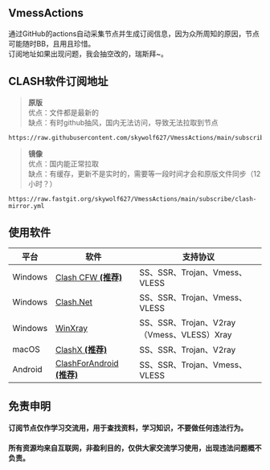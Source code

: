 ## VmessActions

通过GitHub的actions自动采集节点并生成订阅信息，因为众所周知的原因，节点可能随时BB，且用且珍惜。  
订阅地址如果出现问题，我会抽空改的，瑞斯拜~。 

## CLASH软件订阅地址

>**原版**  
>优点：文件都是最新的  
>缺点：有时github抽风，国内无法访问，导致无法拉取到节点
```
https://raw.githubusercontent.com/skywolf627/VmessActions/main/subscribe/clash.yml
```

>**镜像**  
>优点：国内能正常拉取  
>缺点：有缓存，更新不是实时的，需要等一段时间才会和原版文件同步（12小时？）
```
https://raw.fastgit.org/skywolf627/VmessActions/main/subscribe/clash-mirror.yml
```
  
## 使用软件

| 平台                    | 软件                                                         | 支持协议                                                     |
| ----------------------- | ------------------------------------------------------------ | ------------------------------------------------------------ |
| Windows                 | [Clash CFW  **(推荐)**](https://github.com/Fndroid/clash_for_windows_pkg/releases) | SS、SSR、Trojan、Vmess、VLESS                                |
| Windows                 | [Clash.Net](https://github.com/ClashDotNetFramework/ClashDotNetFramework/releases/) | SS、SSR、Trojan、Vmess、VLESS                                |
| Windows                 | [WinXray](https://github.com/TheMRLL/winxray/releases)       | SS、SSR、Trojan、V2ray（Vmess、VLESS）Xray                   |
| macOS                   | [ClashX  **(推荐)**](https://github.com/yichengchen/clashX/releases)     | SS、SSR、Trojan、V2ray                                       |
| Android                 | [ClashForAndroid  **(推荐)**](https://github.com/Kr328/ClashForAndroid/releases) | SS、SSR、Trojan、Vmess、VLESS                                |

## 免责申明
#### 订阅节点仅作学习交流用，用于查找资料，学习知识，不要做任何违法行为。  
#### 所有资源均来自互联网，非盈利目的，仅供大家交流学习使用，出现违法问题概不负责。

